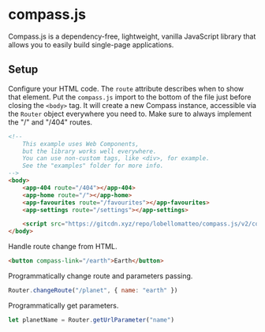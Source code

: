 
# compass.js
Compass.js is a dependency-free, lightweight, vanilla JavaScript library that allows you to easily build single-page applications.

## Setup
Configure your HTML code.
The ```route``` attribute describes when to show that element.
Put the ```compass.js``` import to the bottom of the file just before closing the  ```<body>``` tag. It will create a new Compass instance, accessible via the ```Router``` object everywhere you need to.
Make sure to always implement the "/" and "/404" routes.
```html
<!-- 
	This example uses Web Components, 
	but the library works well everywhere. 
	You can use non-custom tags, like <div>, for example. 
	See the "examples" folder for more info. 
-->
<body>
	<app-404 route="/404"></app-404>
	<app-home route="/"></app-home>
	<app-favourites route="/favourites"></app-favourites>
	<app-settings route="/settings"></app-settings>

	<script src="https://gitcdn.xyz/repo/lobellomatteo/compass.js/v2/compass.min.js"></script>
</body>
```
Handle route change from HTML.
```html
<button compass-link="/earth">Earth</button>
``` 
Programmatically change route and parameters passing.
```js
Router.changeRoute("/planet", { name: "earth" })
``` 
Programmatically get parameters.
```js
let planetName = Router.getUrlParameter("name")
```